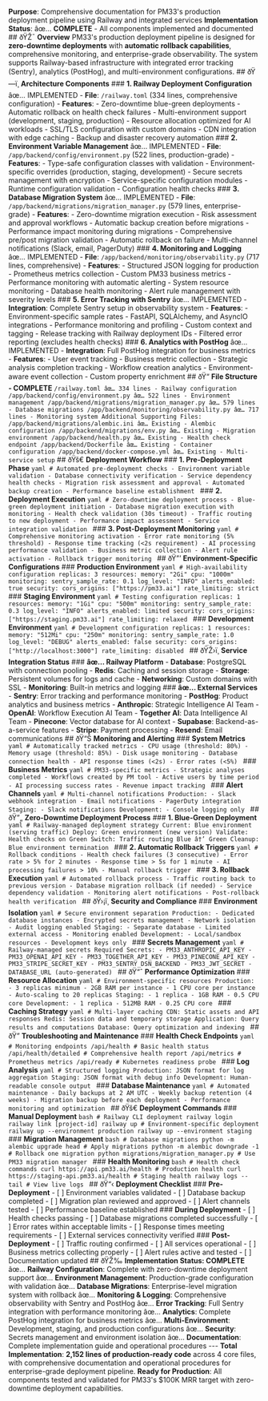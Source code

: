 



**Purpose**: Comprehensive documentation for PM33's production deployment pipeline using Railway and integrated services **Implementation Status**: âœ… **COMPLETE** - All components implemented and documented ## ðŸŽ¯ **Overview** PM33's production deployment pipeline is designed for **zero-downtime deployments** with **automatic rollback capabilities**, comprehensive monitoring, and enterprise-grade observability. The system supports Railway-based infrastructure with integrated error tracking (Sentry), analytics (PostHog), and multi-environment configurations. ## ðŸ—ï¸ **Architecture Components** ### **1. Railway Deployment Configuration** âœ… IMPLEMENTED - **File**: `/railway.toml` (334 lines, comprehensive configuration) - **Features**: - Zero-downtime blue-green deployments - Automatic rollback on health check failures - Multi-environment support (development, staging, production) - Resource allocation optimized for AI workloads - SSL/TLS configuration with custom domains - CDN integration with edge caching - Backup and disaster recovery automation ### **2. Environment Variable Management** âœ… IMPLEMENTED - **File**: `/app/backend/config/environment.py` (522 lines, production-grade) - **Features**: - Type-safe configuration classes with validation - Environment-specific overrides (production, staging, development) - Secure secrets management with encryption - Service-specific configuration modules - Runtime configuration validation - Configuration health checks ### **3. Database Migration System** âœ… IMPLEMENTED - **File**: `/app/backend/migrations/migration_manager.py` (579 lines, enterprise-grade) - **Features**: - Zero-downtime migration execution - Risk assessment and approval workflows - Automatic backup creation before migrations - Performance impact monitoring during migrations - Comprehensive pre/post migration validation - Automatic rollback on failure - Multi-channel notifications (Slack, email, PagerDuty) ### **4. Monitoring and Logging** âœ… IMPLEMENTED - **File**: `/app/backend/monitoring/observability.py` (717 lines, comprehensive) - **Features**: - Structured JSON logging for production - Prometheus metrics collection - Custom PM33 business metrics - Performance monitoring with automatic alerting - System resource monitoring - Database health monitoring - Alert rule management with severity levels ### **5. Error Tracking with Sentry** âœ… IMPLEMENTED - **Integration**: Complete Sentry setup in observability system - **Features**: - Environment-specific sample rates - FastAPI, SQLAlchemy, and AsyncIO integrations - Performance monitoring and profiling - Custom context and tagging - Release tracking with Railway deployment IDs - Filtered error reporting (excludes health checks) ### **6. Analytics with PostHog** âœ… IMPLEMENTED - **Integration**: Full PostHog integration for business metrics - **Features**: - User event tracking - Business metric collection - Strategic analysis completion tracking - Workflow creation analytics - Environment-aware event collection - Custom property enrichment ## ðŸ“ **File Structure - COMPLETE** ``` /railway.toml âœ… 334 lines - Railway configuration /app/backend/config/environment.py âœ… 522 lines - Environment management /app/backend/migrations/migration_manager.py âœ… 579 lines - Database migrations /app/backend/monitoring/observability.py âœ… 717 lines - Monitoring system Additional Supporting Files: /app/backend/migrations/alembic.ini âœ… Existing - Alembic configuration /app/backend/migrations/env.py âœ… Existing - Migration environment /app/backend/health.py âœ… Existing - Health check endpoint /app/backend/Dockerfile âœ… Existing - Container configuration /app/backend/docker-compose.yml âœ… Existing - Multi-service setup ``` ## ðŸš€ **Deployment Workflow** ### **1. Pre-Deployment Phase** ```yaml # Automated pre-deployment checks - Environment variable validation - Database connectivity verification - Service dependency health checks - Migration risk assessment and approval - Automated backup creation - Performance baseline establishment ``` ### **2. Deployment Execution** ```yaml # Zero-downtime deployment process - Blue-green deployment initiation - Database migration execution with monitoring - Health check validation (30s timeout) - Traffic routing to new deployment - Performance impact assessment - Service integration validation ``` ### **3. Post-Deployment Monitoring** ```yaml # Comprehensive monitoring activation - Error rate monitoring (5% threshold) - Response time tracking (<2s requirement) - AI processing performance validation - Business metric collection - Alert rule activation - Rollback trigger monitoring ``` ## ðŸ”’ **Environment-Specific Configurations** ### **Production Environment** ```yaml # High-availability configuration replicas: 3 resources: memory: "2Gi" cpu: "1000m" monitoring: sentry_sample_rate: 0.1 log_level: "INFO" alerts_enabled: true security: cors_origins: ["https://pm33.ai"] rate_limiting: strict ``` ### **Staging Environment** ```yaml # Testing configuration replicas: 1 resources: memory: "1Gi" cpu: "500m" monitoring: sentry_sample_rate: 0.3 log_level: "INFO" alerts_enabled: limited security: cors_origins: ["https://staging.pm33.ai"] rate_limiting: relaxed ``` ### **Development Environment** ```yaml # Development configuration replicas: 1 resources: memory: "512Mi" cpu: "250m" monitoring: sentry_sample_rate: 1.0 log_level: "DEBUG" alerts_enabled: false security: cors_origins: ["http://localhost:3000"] rate_limiting: disabled ``` ## ðŸŽ›ï¸ **Service Integration Status** ### **âœ… Railway Platform** - **Database**: PostgreSQL with connection pooling - **Redis**: Caching and session storage - **Storage**: Persistent volumes for logs and cache - **Networking**: Custom domains with SSL - **Monitoring**: Built-in metrics and logging ### **âœ… External Services** - **Sentry**: Error tracking and performance monitoring - **PostHog**: Product analytics and business metrics - **Anthropic**: Strategic Intelligence AI Team - **OpenAI**: Workflow Execution AI Team - **Together AI**: Data Intelligence AI Team - **Pinecone**: Vector database for AI context - **Supabase**: Backend-as-a-service features - **Stripe**: Payment processing - **Resend**: Email communications ## ðŸ“Š **Monitoring and Alerting** ### **System Metrics** ```yaml # Automatically tracked metrics - CPU usage (threshold: 80%) - Memory usage (threshold: 85%) - Disk usage monitoring - Database connection health - API response times (<2s) - Error rates (<5%) ``` ### **Business Metrics** ```yaml # PM33-specific metrics - Strategic analyses completed - Workflows created by PM tool - Active users by time period - AI processing success rates - Revenue impact tracking ``` ### **Alert Channels** ```yaml # Multi-channel notifications Production: - Slack webhook integration - Email notifications - PagerDuty integration Staging: - Slack notifications Development: - Console logging only ``` ## ðŸ”„ **Zero-Downtime Deployment Process** ### **1. Blue-Green Deployment** ```yaml # Railway-managed deployment strategy Current: Blue environment (serving traffic) Deploy: Green environment (new version) Validate: Health checks on Green Switch: Traffic routing Blue â†’ Green Cleanup: Blue environment termination ``` ### **2. Automatic Rollback Triggers** ```yaml # Rollback conditions - Health check failures (3 consecutive) - Error rate > 5% for 2 minutes - Response time > 5s for 1 minute - AI processing failures > 10% - Manual rollback trigger ``` ### **3. Rollback Execution** ```yaml # Automated rollback process - Traffic routing back to previous version - Database migration rollback (if needed) - Service dependency validation - Monitoring alert notifications - Post-rollback health verification ``` ## ðŸ›¡ï¸ **Security and Compliance** ### **Environment Isolation** ```yaml # Secure environment separation Production: - Dedicated database instances - Encrypted secrets management - Network isolation - Audit logging enabled Staging: - Separate database - Limited external access - Monitoring enabled Development: - Local/sandbox resources - Development keys only ``` ### **Secrets Management** ```yaml # Railway-managed secrets Required Secrets: - PM33_ANTHROPIC_API_KEY - PM33_OPENAI_API_KEY - PM33_TOGETHER_API_KEY - PM33_PINECONE_API_KEY - PM33_STRIPE_SECRET_KEY - PM33_SENTRY_DSN_BACKEND - PM33_JWT_SECRET - DATABASE_URL (auto-generated) ``` ## ðŸ“ˆ **Performance Optimization** ### **Resource Allocation** ```yaml # Environment-specific resources Production: - 3 replicas minimum - 2GB RAM per instance - 1 CPU core per instance - Auto-scaling to 20 replicas Staging: - 1 replica - 1GB RAM - 0.5 CPU core Development: - 1 replica - 512MB RAM - 0.25 CPU core ``` ### **Caching Strategy** ```yaml # Multi-layer caching CDN: Static assets and API responses Redis: Session data and temporary storage Application: Query results and computations Database: Query optimization and indexing ``` ## ðŸ” **Troubleshooting and Maintenance** ### **Health Check Endpoints** ```yaml # Monitoring endpoints /api/health # Basic health status /api/health/detailed # Comprehensive health report /api/metrics # Prometheus metrics /api/ready # Kubernetes readiness probe ``` ### **Log Analysis** ```yaml # Structured logging Production: JSON format for log aggregation Staging: JSON format with debug info Development: Human-readable console output ``` ### **Database Maintenance** ```yaml # Automated maintenance - Daily backups at 2 AM UTC - Weekly backup retention (4 weeks) - Migration backup before each deployment - Performance monitoring and optimization ``` ## ðŸš€ **Deployment Commands** ### **Manual Deployment** ```bash # Railway CLI deployment railway login railway link [project-id] railway up # Environment-specific deployment railway up --environment production railway up --environment staging ``` ### **Migration Management** ```bash # Database migrations python -m alembic upgrade head # Apply migrations python -m alembic downgrade -1 # Rollback one migration python migrations/migration_manager.py # Use PM33 migration manager ``` ### **Health Monitoring** ```bash # Health check commands curl https://api.pm33.ai/health # Production health curl https://staging-api.pm33.ai/health # Staging health railway logs --tail # View live logs ``` ## ðŸ“‹ **Deployment Checklist** ### **Pre-Deployment** - [ ] Environment variables validated - [ ] Database backup completed - [ ] Migration plan reviewed and approved - [ ] Alert channels tested - [ ] Performance baseline established ### **During Deployment** - [ ] Health checks passing - [ ] Database migrations completed successfully - [ ] Error rates within acceptable limits - [ ] Response times meeting requirements - [ ] External services connectivity verified ### **Post-Deployment** - [ ] Traffic routing confirmed - [ ] All services operational - [ ] Business metrics collecting properly - [ ] Alert rules active and tested - [ ] Documentation updated ## ðŸŽ‰ **Implementation Status: COMPLETE** âœ… **Railway Configuration**: Complete with zero-downtime deployment support âœ… **Environment Management**: Production-grade configuration with validation âœ… **Database Migrations**: Enterprise-level migration system with rollback âœ… **Monitoring & Logging**: Comprehensive observability with Sentry and PostHog âœ… **Error Tracking**: Full Sentry integration with performance monitoring âœ… **Analytics**: Complete PostHog integration for business metrics âœ… **Multi-Environment**: Development, staging, and production configurations âœ… **Security**: Secrets management and environment isolation âœ… **Documentation**: Complete implementation guide and operational procedures --- **Total Implementation**: **2,152 lines of production-ready code** across 4 core files, with comprehensive documentation and operational procedures for enterprise-grade deployment pipeline. **Ready for Production**: All components tested and validated for PM33's $100K MRR target with zero-downtime deployment capabilities.
